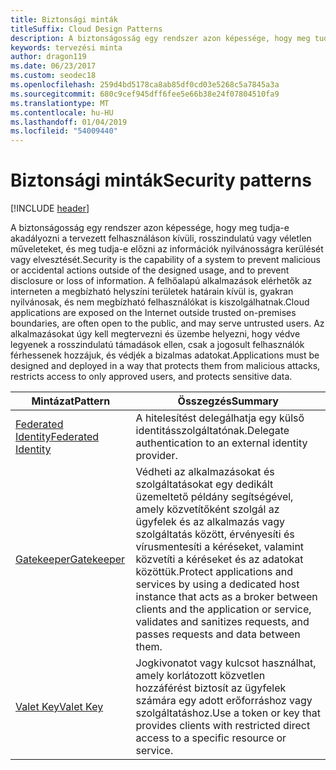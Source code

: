 ```yaml
---
title: Biztonsági minták
titleSuffix: Cloud Design Patterns
description: A biztonságosság egy rendszer azon képessége, hogy meg tudja-e akadályozni a tervezett felhasználáson kívüli, rosszindulatú vagy véletlen műveleteket, és meg tudja-e előzni az információk nyilvánosságra kerülését vagy elvesztését. A felhőalapú alkalmazások elérhetők az interneten a megbízható helyszíni területek határain kívül is, gyakran nyilvánosak, és nem megbízható felhasználókat is kiszolgálhatnak. Az alkalmazásokat úgy kell megtervezni és üzembe helyezni, hogy védve legyenek a rosszindulatú támadások ellen, csak a jogosult felhasználók férhessenek hozzájuk, és védjék a bizalmas adatokat.
keywords: tervezési minta
author: dragon119
ms.date: 06/23/2017
ms.custom: seodec18
ms.openlocfilehash: 259d4bd5178ca8ab85df0cd03e5268c5a7845a3a
ms.sourcegitcommit: 680c9cef945dff6fee5e66b38e24f07804510fa9
ms.translationtype: MT
ms.contentlocale: hu-HU
ms.lasthandoff: 01/04/2019
ms.locfileid: "54009440"
---
```

# <a name="security-patterns"></a><span data-ttu-id="a0e99-106">Biztonsági minták</span><span class="sxs-lookup"><span data-stu-id="a0e99-106">Security patterns</span></span>

[!INCLUDE [header](../../_includes/header.md)]

<span data-ttu-id="a0e99-107">A biztonságosság egy rendszer azon képessége, hogy meg tudja-e akadályozni a tervezett felhasználáson kívüli, rosszindulatú vagy véletlen műveleteket, és meg tudja-e előzni az információk nyilvánosságra kerülését vagy elvesztését.</span><span class="sxs-lookup"><span data-stu-id="a0e99-107">Security is the capability of a system to prevent malicious or accidental actions outside of the designed usage, and to prevent disclosure or loss of information.</span></span> <span data-ttu-id="a0e99-108">A felhőalapú alkalmazások elérhetők az interneten a megbízható helyszíni területek határain kívül is, gyakran nyilvánosak, és nem megbízható felhasználókat is kiszolgálhatnak.</span><span class="sxs-lookup"><span data-stu-id="a0e99-108">Cloud applications are exposed on the Internet outside trusted on-premises boundaries, are often open to the public, and may serve untrusted users.</span></span> <span data-ttu-id="a0e99-109">Az alkalmazásokat úgy kell megtervezni és üzembe helyezni, hogy védve legyenek a rosszindulatú támadások ellen, csak a jogosult felhasználók férhessenek hozzájuk, és védjék a bizalmas adatokat.</span><span class="sxs-lookup"><span data-stu-id="a0e99-109">Applications must be designed and deployed in a way that protects them from malicious attacks, restricts access to only approved users, and protects sensitive data.</span></span>

|                    <span data-ttu-id="a0e99-110">Mintázat</span><span class="sxs-lookup"><span data-stu-id="a0e99-110">Pattern</span></span>                     |                                                                                                         <span data-ttu-id="a0e99-111">Összegzés</span><span class="sxs-lookup"><span data-stu-id="a0e99-111">Summary</span></span>                                                                                                         |
|------------------------------------------------|-------------------------------------------------------------------------------------------------------------------------------------------------------------------------------------------------------------------------|
| [<span data-ttu-id="a0e99-112">Federated Identity</span><span class="sxs-lookup"><span data-stu-id="a0e99-112">Federated Identity</span></span>](../federated-identity.md) |                                                                                <span data-ttu-id="a0e99-113">A hitelesítést delegálhatja egy külső identitásszolgáltatónak.</span><span class="sxs-lookup"><span data-stu-id="a0e99-113">Delegate authentication to an external identity provider.</span></span>                                                                                |
|         [<span data-ttu-id="a0e99-114">Gatekeeper</span><span class="sxs-lookup"><span data-stu-id="a0e99-114">Gatekeeper</span></span>](../gatekeeper.md)         | <span data-ttu-id="a0e99-115">Védheti az alkalmazásokat és szolgáltatásokat egy dedikált üzemeltető példány segítségével, amely közvetítőként szolgál az ügyfelek és az alkalmazás vagy szolgáltatás között, érvényesíti és vírusmentesíti a kéréseket, valamint közvetíti a kéréseket és az adatokat közöttük.</span><span class="sxs-lookup"><span data-stu-id="a0e99-115">Protect applications and services by using a dedicated host instance that acts as a broker between clients and the application or service, validates and sanitizes requests, and passes requests and data between them.</span></span> |
|          [<span data-ttu-id="a0e99-116">Valet Key</span><span class="sxs-lookup"><span data-stu-id="a0e99-116">Valet Key</span></span>](../valet-key.md)          |                                                        <span data-ttu-id="a0e99-117">Jogkivonatot vagy kulcsot használhat, amely korlátozott közvetlen hozzáférést biztosít az ügyfelek számára egy adott erőforráshoz vagy szolgáltatáshoz.</span><span class="sxs-lookup"><span data-stu-id="a0e99-117">Use a token or key that provides clients with restricted direct access to a specific resource or service.</span></span>                                                        |
